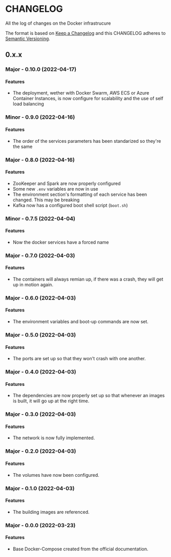 # CHANGELOG #
All the log of changes on the Docker infrastrucure

The format is based on [Keep a Changelog](https://keepachangelog.com/en/1.0.0/)
and this CHANGELOG adheres to [Semantic Versioning](https://semver.org/spec/v2.0.0.html).

## 0.x.x

### Major - 0.10.0 (2022-04-17)

#### Features

- The deployment, wether with Docker Swarm, AWS ECS or Azure Container Instances, is now configure for scalability and the use of self load balancing

### Minor - 0.9.0 (2022-04-16)

#### Features

- The order of the services parameters has been standarized so they're the same

### Major - 0.8.0 (2022-04-16)

#### Features

- ZooKeeper and Spark are now properly configured
- Some new `.env` variables are now in use
- The environment section's formatting of each service has been changed. This may be breaking
- Kafka now has a configured boot shell script (`boot.sh`)

### Minor - 0.7.5 (2022-04-04)

#### Features

- Now the docker services have a forced name

### Major - 0.7.0 (2022-04-03)

#### Features

- The containers will always remian up, if there was a crash, they will get up in motion again.

### Major - 0.6.0 (2022-04-03)

#### Features

- The environment variables and boot-up commands are now set.

### Major - 0.5.0 (2022-04-03)

#### Features

- The ports are set up so that they won't crash with one another.

### Major - 0.4.0 (2022-04-03)

#### Features

- The dependencies are now properly set up so that whenever an images is built, it will go up at the right time.

### Major - 0.3.0 (2022-04-03)

#### Features

- The network is now fully implemented.

### Major - 0.2.0 (2022-04-03)

#### Features

- The volumes have now been configured.

### Major - 0.1.0 (2022-04-03)

#### Features

- The building images are referenced.

### Major - 0.0.0 (2022-03-23)

#### Features

- Base Docker-Compose created from the official documentation.